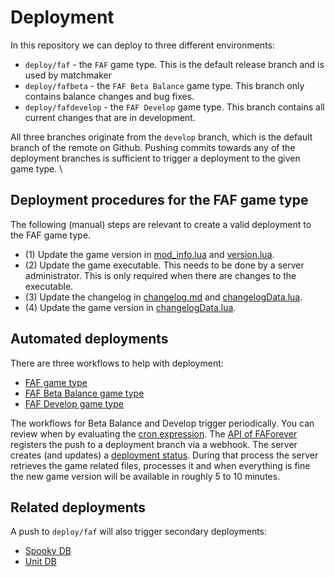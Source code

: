 # Deployment

In this repository we can deploy to three different environments:

- `deploy/faf` - the `FAF` game type. This is the default release branch and is used by matchmaker
- `deploy/fafbeta` - the `FAF Beta Balance` game type. This branch only contains balance changes and bug fixes.
- `deploy/fafdevelop` - the `FAF Develop` game type. This branch contains all current changes that are in development.

All three branches originate from the `develop` branch, which is the default branch of the remote on Github. Pushing commits towards any of the deployment branches is sufficient to trigger a deployment to the given game type. \

## Deployment procedures for the FAF game type

The following (manual) steps are relevant to create a valid deployment to the FAF game type.

- (1) Update the game version in [mod_info.lua](/mod_info.lua) and [version.lua](/lua/version.lua).
- (2) Update the game executable. This needs to be done by a server administrator. This is only required when there are changes to the executable.
- (3) Update the changelog in [changelog.md](/changelog.md) and [changelogData.lua](/lua/ui/lobby/changelogData.lua).
- (4) Update the game version in [changelogData.lua](/lua/ui/lobby/changelogData.lua).

## Automated deployments

There are three workflows to help with deployment:

- [FAF game type](./workflows/deploy-faf.yaml)
- [FAF Beta Balance game type](./workflows/deploy-faf.yaml)
- [FAF Develop game type](./workflows/deploy-faf.yaml)

The workflows for Beta Balance and Develop trigger periodically. You can review when by evaluating the [cron expression](https://crontab.cronhub.io/). The [API of FAForever](https://github.com/FAForever/faf-java-api/blob/develop/src/main/java/com/faforever/api/deployment/GitHubDeploymentService.java) registers the push to a deployment branch via a webhook. The server creates (and updates) a [deployment status](https://github.com/FAForever/fa/deployments). During that process the server retrieves the game related files, processes it and when everything is fine the new game version will be available in roughly 5 to 10 minutes.

## Related deployments

A push to `deploy/faf` will also trigger secondary deployments:

- [Spooky DB](./workflows/spookydb-update.yaml)
- [Unit DB](./workflows//unitdb-update.yaml)

